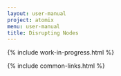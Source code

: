 ```yaml
---
layout: user-manual
project: atomix
menu: user-manual
title: Disrupting Nodes
---
```


{% include work-in-progress.html %}

{% include common-links.html %}
